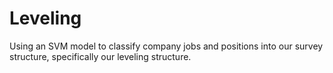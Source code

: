 # Leveling
Using an SVM model to classify company jobs and positions into our survey structure, specifically our leveling structure.
